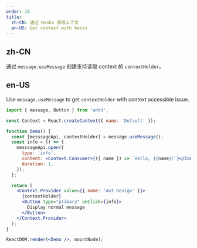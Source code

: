 ```yaml
---
order: 10
title:
  zh-CN: 通过 Hooks 获取上下文
  en-US: Get context with hooks
---
```


## zh-CN

通过 `message.useMessage` 创建支持读取 context 的 `contextHolder`。

## en-US

Use `message.useMessage` to get `contextHolder` with context accessible issue.

```jsx
import { message, Button } from 'antd';

const Context = React.createContext({ name: 'Default' });

function Demo() {
  const [messsageApi, contextHolder] = message.useMessage();
  const info = () => {
    messsageApi.open({
      type: 'info',
      content: <Context.Consumer>{({ name }) => `Hello, ${name}!`}</Context.Consumer>,
      duration: 1,
    });
  };

  return (
    <Context.Provider value={{ name: 'Ant Design' }}>
      {contextHolder}
      <Button type="primary" onClick={info}>
        Display normal message
      </Button>
    </Context.Provider>
  );
}

ReactDOM.render(<Demo />, mountNode);
```
